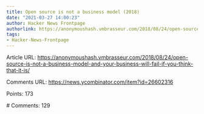 ```yaml
---
title: Open source is not a business model (2018)
date: "2021-03-27 14:00:23"
author: Hacker News Frontpage
authorlink: https://anonymoushash.vmbrasseur.com/2018/08/24/open-source-is-not-a-business-model-and-your-business-will-fail-if-you-think-that-it-is/
tags:
- Hacker-News-Frontpage
---
```


<p>Article URL: <a href="https://anonymoushash.vmbrasseur.com/2018/08/24/open-source-is-not-a-business-model-and-your-business-will-fail-if-you-think-that-it-is/">https://anonymoushash.vmbrasseur.com/2018/08/24/open-source-is-not-a-business-model-and-your-business-will-fail-if-you-think-that-it-is/</a></p>
<p>Comments URL: <a href="https://news.ycombinator.com/item?id=26602316">https://news.ycombinator.com/item?id=26602316</a></p>
<p>Points: 173</p>
<p># Comments: 129</p>
